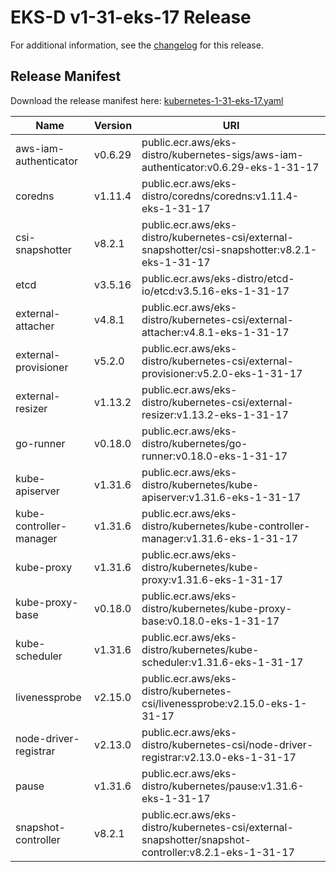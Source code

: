 # EKS-D v1-31-eks-17 Release

For additional information, see the [changelog](CHANGELOG-v1-31-eks-17.md) for this release.

## Release Manifest

Download the release manifest here: [kubernetes-1-31-eks-17.yaml](https://distro.eks.amazonaws.com/kubernetes-1-31/kubernetes-1-31-eks-17.yaml)

| Name | Version | URI |
|------|---------|-----|
| aws-iam-authenticator | v0.6.29 | public.ecr.aws/eks-distro/kubernetes-sigs/aws-iam-authenticator:v0.6.29-eks-1-31-17 |
| coredns | v1.11.4 | public.ecr.aws/eks-distro/coredns/coredns:v1.11.4-eks-1-31-17 |
| csi-snapshotter | v8.2.1 | public.ecr.aws/eks-distro/kubernetes-csi/external-snapshotter/csi-snapshotter:v8.2.1-eks-1-31-17 |
| etcd | v3.5.16 | public.ecr.aws/eks-distro/etcd-io/etcd:v3.5.16-eks-1-31-17 |
| external-attacher | v4.8.1 | public.ecr.aws/eks-distro/kubernetes-csi/external-attacher:v4.8.1-eks-1-31-17 |
| external-provisioner | v5.2.0 | public.ecr.aws/eks-distro/kubernetes-csi/external-provisioner:v5.2.0-eks-1-31-17 |
| external-resizer | v1.13.2 | public.ecr.aws/eks-distro/kubernetes-csi/external-resizer:v1.13.2-eks-1-31-17 |
| go-runner | v0.18.0 | public.ecr.aws/eks-distro/kubernetes/go-runner:v0.18.0-eks-1-31-17 |
| kube-apiserver | v1.31.6 | public.ecr.aws/eks-distro/kubernetes/kube-apiserver:v1.31.6-eks-1-31-17 |
| kube-controller-manager | v1.31.6 | public.ecr.aws/eks-distro/kubernetes/kube-controller-manager:v1.31.6-eks-1-31-17 |
| kube-proxy | v1.31.6 | public.ecr.aws/eks-distro/kubernetes/kube-proxy:v1.31.6-eks-1-31-17 |
| kube-proxy-base | v0.18.0 | public.ecr.aws/eks-distro/kubernetes/kube-proxy-base:v0.18.0-eks-1-31-17 |
| kube-scheduler | v1.31.6 | public.ecr.aws/eks-distro/kubernetes/kube-scheduler:v1.31.6-eks-1-31-17 |
| livenessprobe | v2.15.0 | public.ecr.aws/eks-distro/kubernetes-csi/livenessprobe:v2.15.0-eks-1-31-17 |
| node-driver-registrar | v2.13.0 | public.ecr.aws/eks-distro/kubernetes-csi/node-driver-registrar:v2.13.0-eks-1-31-17 |
| pause | v1.31.6 | public.ecr.aws/eks-distro/kubernetes/pause:v1.31.6-eks-1-31-17 |
| snapshot-controller | v8.2.1 | public.ecr.aws/eks-distro/kubernetes-csi/external-snapshotter/snapshot-controller:v8.2.1-eks-1-31-17 |
